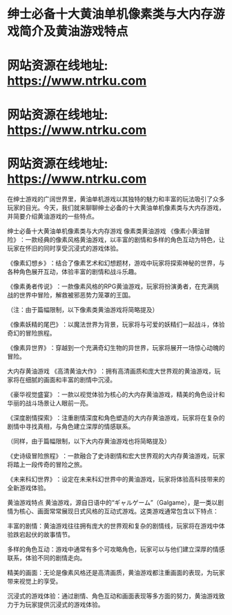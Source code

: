 # ‌绅士必备十大黄油单机像素类与大内存游戏简介及黄油游戏特点

# 网站资源在线地址: https://www.ntrku.com 
# 网站资源在线地址: https://www.ntrku.com 
# 网站资源在线地址: https://www.ntrku.com‌

在绅士游戏的广阔世界里，黄油单机游戏以其独特的魅力和丰富的玩法吸引了众多玩家的目光。今天，我们就来聊聊绅士必备的十大黄油单机像素类与大内存游戏，并简要介绍黄油游戏的一些特点。

绅士必备十大黄油单机像素类与大内存游戏
像素类黄油游戏
‌《像素小黄油冒险》‌：一款经典的像素风格黄油游戏，以丰富的剧情和多样的角色互动为特色，让玩家在怀旧的同时享受沉浸式的游戏体验。

‌《像素幻想乡》‌：结合了像素艺术和幻想题材，游戏中玩家将探索神秘的世界，与各种角色展开互动，体验丰富的剧情和战斗乐趣。

‌《像素勇者传说》‌：一款像素风格的RPG黄油游戏，玩家将扮演勇者，在充满挑战的世界中冒险，解救被邪恶势力笼罩的王国。

（注：由于篇幅限制，以下像素类黄油游戏将简略提及）

‌《像素妖精的尾巴》‌：以魔法世界为背景，玩家将与可爱的妖精们一起战斗，体验奇幻的冒险旅程。

‌《像素异世界》‌：穿越到一个充满奇幻生物的异世界，玩家将展开一场惊心动魄的冒险。

大内存黄油游戏
‌《高清黄油大作》‌：拥有高清画质和庞大世界观的黄油游戏，玩家将在细腻的画面和丰富的剧情中沉浸。

‌《豪华视觉盛宴》‌：一款以视觉体验为核心的大内存黄油游戏，精美的角色设计和华丽的战斗场景让人眼前一亮。

‌《深度剧情探索》‌：注重剧情深度和角色塑造的大内存黄油游戏，玩家将在复杂的剧情中寻找真相，与角色建立深厚的情感联系。

（同样，由于篇幅限制，以下大内存黄油游戏也将简略提及）

‌《史诗级冒险旅程》‌：一款融合了史诗剧情和宏大世界观的大内存黄油游戏，玩家将踏上一段传奇的冒险之旅。

‌《未来科幻世界》‌：设定在未来科幻世界中的黄油游戏，玩家将体验高科技带来的全新游戏体验。

黄油游戏特点
黄油游戏，源自日语中的“ギャルゲーム”（Galgame），是一类以剧情为核心、画面常常展现日式风格的互动式游戏。这类游戏通常包含以下特点：

‌丰富的剧情‌：黄油游戏往往拥有庞大的世界观和复杂的剧情线，玩家将在游戏中体验跌宕起伏的故事情节。

‌多样的角色互动‌：游戏中通常有多个可攻略角色，玩家可以与他们建立深厚的情感联系，体验不同的剧情走向。

‌精美的画面‌：无论是像素风格还是高清画质，黄油游戏都注重画面的表现，为玩家带来视觉上的享受。

‌沉浸式的游戏体验‌：通过剧情、角色互动和画面表现等多方面的努力，黄油游戏致力于为玩家提供沉浸式的游戏体验。
